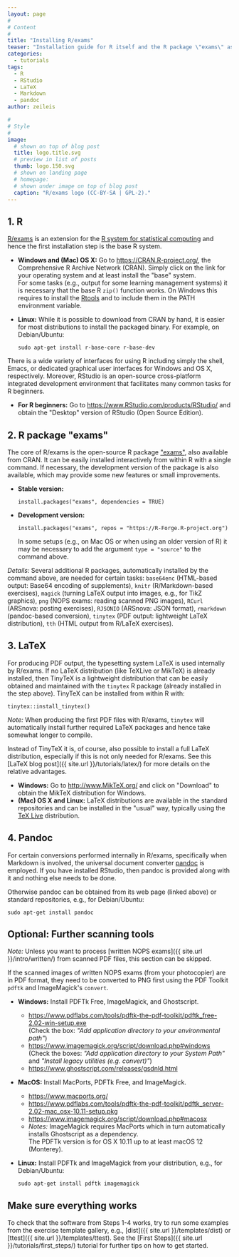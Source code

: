```yaml
---
layout: page
#
# Content
#
title: "Installing R/exams"
teaser: "Installation guide for R itself and the R package \"exams\" as well as further open-source tools that are required for certain tasks."
categories:
  - tutorials
tags:
  - R
  - RStudio
  - LaTeX
  - Markdown
  - pandoc
author: zeileis

#
# Style
#
image:
  # shown on top of blog post
  title: logo.title.svg
  # preview in list of posts
  thumb: logo.150.svg
  # shown on landing page
  # homepage:
  # shown under image on top of blog post
  caption: "R/exams logo (CC-BY-SA | GPL-2)."
---
```


## 1. R

[R/exams](https://www.R-exams.org/) is an extension for the [R system for statistical computing](https://www.R-project.org) and hence the first installation step is the base R system. 

- **Windows and (Mac) OS X:** Go to <https://CRAN.R-project.org/>, the Comprehensive R Archive Network (CRAN). Simply click on the link for your operating system and at least install the "base" system.  
   For some tasks (e.g., output for some learning management systems) it is necessary that the base R `zip()` function works. On Windows this requires to install the [Rtools](https://CRAN.R-project.org/bin/windows/Rtools/) and to include them in the PATH environment variable.
- **Linux:** While it is possible to download from CRAN by hand, it is easier for most distributions to install the packaged binary. For example, on Debian/Ubuntu:

  ```{r}
  sudo apt-get install r-base-core r-base-dev
  ```

There is a wide variety of interfaces for using R including simply the shell, Emacs, or dedicated graphical user interfaces for Windows and OS X, respectively. Moreover, RStudio is an open-source cross-platform integrated development environment that facilitates many common tasks for R beginners.

- **For R beginners:** Go to <https://www.RStudio.com/products/RStudio/> and obtain the "Desktop" version of RStudio (Open Source Edition).



## 2. R package "exams"

The core of R/exams is the open-source R package ["exams"](https://CRAN.R-project.org/package=exams), also available from CRAN. It can be easily installed interactively from within R with a single command. If necessary, the development version of the package is also available, which may provide some new features or small improvements.

- **Stable version:**

  ```{r}
  install.packages("exams", dependencies = TRUE)
  ```
- **Development version:**

  ```{r}
  install.packages("exams", repos = "https://R-Forge.R-project.org")
  ```
  
  In some setups (e.g., on Mac OS or when using an older version of R) it may be necessary to add the argument `type = "source"` to the command above.

_Details:_ Several additional R packages, automatically installed by the command above, are needed for certain tasks: `base64enc` (HTML-based output: Base64 encoding of supplements), `knitr` (R/Markdown-based exercises), `magick` (turning LaTeX output into images, e.g., for TikZ graphics), `png` (NOPS exams: reading scanned PNG images), `RCurl` (ARSnova: posting exercises), `RJSONIO` (ARSnova: JSON format), `rmarkdown` (pandoc-based conversion), `tinytex` (PDF output: lightweight LaTeX distribution), `tth` (HTML output from R/LaTeX exercises).



## 3. LaTeX

For producing PDF output, the typesetting system LaTeX is used internally by R/exams. If no LaTeX distribution (like TeXLive or MikTeX) is already installed, then TinyTeX is a lightweight distribution that can be easily obtained and maintained with the `tinytex` R package (already installed in the step above). TinyTeX can be installed from within R with:

```{r}
tinytex::install_tinytex()
```

_Note:_ When producing the first PDF files with R/exams, `tinytex` will automatically install further required LaTeX packages and hence take somewhat longer to compile.

Instead of TinyTeX it is, of course, also possible to install a full LaTeX distribution, especially if this is not only needed for R/exams. See this [LaTeX blog post]({{ site.url }}/tutorials/latex/) for more details on the relative advantages.

- **Windows:** Go to <http://www.MikTeX.org/> and click on "Download" to obtain the MikTeX distribution for Windows.
- **(Mac) OS X and Linux:** LaTeX distributions are available in the standard repositories and can be installed in the "usual" way, typically using the [TeX Live](https://www.tug.org/texlive/) distribution.


## 4. Pandoc

For certain conversions performed internally in R/exams, specifically when Markdown is involved, the universal document converter [pandoc](https://www.pandoc.org/) is employed. If you have installed RStudio, then pandoc is provided along with it and nothing else needs to be done.

Otherwise pandoc can be obtained from its web page (linked above) or standard repositories, e.g., for Debian/Ubuntu:

```{r}
sudo apt-get install pandoc
```


## Optional: Further scanning tools

_Note:_ Unless you want to process [written NOPS exams]({{ site.url }}/intro/written/) from scanned PDF files, this section can be skipped.

If the scanned images of written NOPS exams (from your photocopier) are in PDF format, they need to be converted to PNG first using the PDF Toolkit `pdftk` and ImageMagick's `convert`.

- **Windows:** Install PDFTk Free, ImageMagick, and Ghostscript.
  - <https://www.pdflabs.com/tools/pdftk-the-pdf-toolkit/pdftk_free-2.02-win-setup.exe>  
    (Check the box: _"Add application directory to your environmental path"_)
  - <https://www.imagemagick.org/script/download.php#windows>  
    (Check the boxes: _"Add application directory to your System Path"_ and _"Install legacy utilities (e.g. convert)"_)
  - <https://www.ghostscript.com/releases/gsdnld.html>
- **MacOS:** Install MacPorts, PDFTk Free, and ImageMagick.
  - <https://www.macports.org/>
  - <https://www.pdflabs.com/tools/pdftk-the-pdf-toolkit/pdftk_server-2.02-mac_osx-10.11-setup.pkg>
  - <https://www.imagemagick.org/script/download.php#macosx>
  - _Notes:_ ImageMagick requires MacPorts which in turn automatically installs Ghostscript as a dependency.  
    The PDFTk version is for OS X 10.11 up to at least macOS 12 (Monterey).
- **Linux:** Install PDFTk and ImageMagick from your distribution, e.g., for Debian/Ubuntu:

  ```{r}
  sudo apt-get install pdftk imagemagick
  ```



## Make sure everything works

To check that the software from Steps 1-4 works, try to run some examples from the exercise template gallery, e.g., [dist]({{ site.url }}/templates/dist) or [ttest]({{ site.url }}/templates/ttest). See the [First Steps]({{ site.url }}/tutorials/first_steps/) tutorial for further tips on how to get started.
